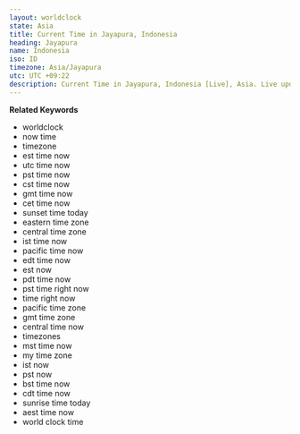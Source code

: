 ```yaml
---
layout: worldclock
state: Asia
title: Current Time in Jayapura, Indonesia
heading: Jayapura
name: Indonesia
iso: ID
timezone: Asia/Jayapura
utc: UTC +09:22
description: Current Time in Jayapura, Indonesia [Live], Asia. Live update now time in Jayapura, timezone Asia/Jayapura, UTC +09:22, Country ISO code & Current Local Time.
---
```



  **Related Keywords**

  <ul class='relatedKeyword'>
    <li>worldclock</li>
    <li>now time</li>
    <li>timezone</li>
    <li>est time now</li>
    <li>utc time now</li>
    <li>pst time now</li>
    <li>cst time now</li>
    <li>gmt time now</li>
    <li>cet time now</li>
    <li>sunset time today</li>
    <li>eastern time zone</li>
    <li>central time zone</li>
    <li>ist time now</li>
    <li>pacific time now</li>
    <li>edt time now</li>
    <li>est now</li>
    <li>pdt time now</li>
    <li>pst time right now</li>
    <li>time right now</li>
    <li>pacific time zone</li>
    <li>gmt time zone</li>
	  <li>central time now</li>
	  <li>timezones</li>
	  <li>mst time now</li>
	  <li>my time zone</li>
	  <li>ist now</li>
	  <li>pst now</li>
	  <li>bst time now</li>
	  <li>cdt time now</li>
	  <li>sunrise time today</li>
	  <li>aest time now</li>
    <li>world clock time</li>
  </ul>
  